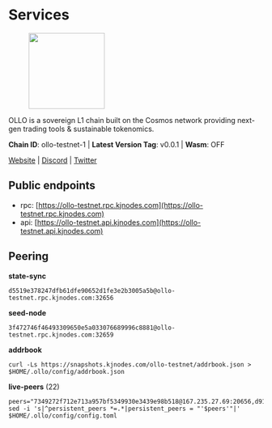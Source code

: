 # Services

<figure><img src="https://raw.githubusercontent.com/kj89/testnet_manuals/main/pingpub/logos/ollo.png" width="150" alt=""><figcaption></figcaption></figure>

OLLO is a sovereign L1 chain built on the Cosmos network providing  next-gen trading tools & sustainable tokenomics.

**Chain ID**: ollo-testnet-1 | **Latest Version Tag**: v0.0.1 | **Wasm**: OFF

[Website](https://www.ollostation.zone) | [Discord](https://discord.com/invite/GxBqZ9mSSm) | [Twitter](https://twitter.com/OLLOStation)


## Public endpoints

* rpc: [https://ollo-testnet.rpc.kjnodes.com](https://ollo-testnet.rpc.kjnodes.com)
* api: [https://ollo-testnet.api.kjnodes.com](https://ollo-testnet.api.kjnodes.com)

## Peering

**state-sync**

```
d5519e378247dfb61dfe90652d1fe3e2b3005a5b@ollo-testnet.rpc.kjnodes.com:32656
```

**seed-node**

```
3f472746f46493309650e5a033076689996c8881@ollo-testnet.rpc.kjnodes.com:32659
```

**addrbook**
```
curl -Ls https://snapshots.kjnodes.com/ollo-testnet/addrbook.json > $HOME/.ollo/config/addrbook.json
```

**live-peers** (22)
```
peers="7349272f712e713a957bf5349930e3439e98b518@167.235.27.69:20656,d915f25a07b79216e234e736f611b881d580f8b9@185.216.203.66:32656,93085f2731cabd480d9b61397d3e1cf84f5a023b@168.119.124.130:32656,1f06a05a88b812f9e8147379a2bb82c8bab37e42@84.46.252.55:26656,d5519e378247dfb61dfe90652d1fe3e2b3005a5b@65.109.68.190:32656,2a8f0fada8b8b71b8154cf30ce44aebea1b5fe3d@146.59.116.136:26656,47655c33bdecae7f449301197d8b951a97e1b680@89.58.59.75:26656,da8d3ca8e1c147f0037b1c43ad3de7174f5ec1b7@209.145.59.224:26656,7dc63d58dccf6777206d5cdbc1ec1b9ba5221bd5@65.108.97.58:15656,4a1dce5e59374f85d45fdb49478658b03e3d2ef3@65.21.134.202:26626,42beefd08b5f8580177d1506220db3a548090262@65.108.195.29:26116,517786f9e5e9caf196fed64c2130528e0ef59643@65.109.70.23:18156,67d27bdbc3c444c557d555164518d8f551a922c5@136.243.103.32:46656,dd577d8f2e997d7e70495640aff124ddb70d1a21@95.217.192.222:26656,43da48176665407ebbe40f809a0ec2c84ab0579e@65.109.24.121:26656,da300948ac308fa735006027f9eb01cb80edbfd1@142.132.132.184:26656,dba5e8b41c4e369418f83a449966e4eb7ca05cd4@65.109.23.114:18156,15bcdea616c717eb4356e125d4f631aaa596dfd5@65.108.77.106:26929,5c2a752c9b1952dbed075c56c600c3a79b58c395@195.3.220.135:27006,b1c40c092d4c889d14ac8db36621c114f811d797@65.109.92.241:22046,3a178bcde0c4ebdcb933127e8440e49aafce894a@167.172.54.119:32656,8c4a28db4a9f4a37725d504d6f87fb5e1aee0266@49.12.216.13:46656"
sed -i 's|^persistent_peers *=.*|persistent_peers = "'$peers'"|' $HOME/.ollo/config/config.toml
```

